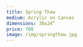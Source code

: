 ```yaml
---
title: Spring Thaw
medium: Acrylic on Canvas
dimensions: 30x24”
price: 700
image: /img/springthaw.jpg
---
```

